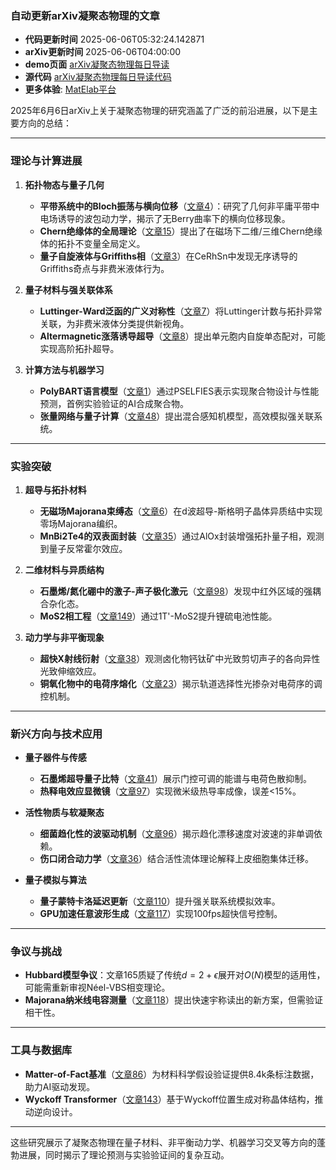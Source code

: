 ### 自动更新arXiv凝聚态物理的文章
  - **代码更新时间** 2025-06-06T05:32:24.142871
  - **arXiv更新时间** 2025-06-06T04:00:00
  - **demo页面** [arXiv凝聚态物理每日导读](https://iopwsy.github.io/arXiv_cond-mat/)
  - **源代码** [arXiv凝聚态物理每日导读代码](https://github.com/iopwsy/arXiv_cond-mat/)
  - **更多体验**: [MatElab平台](https://in.iphy.ac.cn/eln/#/recday)

2025年6月6日arXiv上关于凝聚态物理的研究涵盖了广泛的前沿进展，以下是主要方向的总结：

---

### **理论与计算进展**
1. **拓扑物态与量子几何**  
   - **平带系统中的Bloch振荡与横向位移**（[文章4](https://arxiv.org/abs/2506.04314)）：研究了几何非平庸平带中电场诱导的波包动力学，揭示了无Berry曲率下的横向位移现象。  
   - **Chern绝缘体的全局理论**（[文章15](https://arxiv.org/abs/2506.04466)）提出了在磁场下二维/三维Chern绝缘体的拓扑不变量全局定义。  
   - **量子自旋液体与Griffiths相**（[文章3](https://arxiv.org/abs/2506.04312)）在CeRhSn中发现无序诱导的Griffiths奇点与非费米液体行为。

2. **量子材料与强关联体系**  
   - **Luttinger-Ward泛函的广义对称性**（[文章7](https://arxiv.org/abs/2506.04342)）将Luttinger计数与拓扑异常关联，为非费米液体分类提供新视角。  
   - **Altermagnetic涨落诱导超导**（[文章8](https://arxiv.org/abs/2506.04356)）提出单元胞内自旋单态配对，可能实现高阶拓扑超导。  

3. **计算方法与机器学习**  
   - **PolyBART语言模型**（[文章1](https://arxiv.org/abs/2506.04233)）通过PSELFIES表示实现聚合物设计与性能预测，首例实验验证的AI合成聚合物。  
   - **张量网络与量子计算**（[文章48](https://arxiv.org/abs/2506.05050)）提出混合感知机模型，高效模拟强关联系统。  

---

### **实验突破**
1. **超导与拓扑材料**  
   - **无磁场Majorana束缚态**（[文章6](https://arxiv.org/abs/2506.04338)）在d波超导-斯格明子晶体异质结中实现零场Majorana编织。  
   - **MnBi2Te4的双表面封装**（[文章35](https://arxiv.org/abs/2506.04901)）通过AlOx封装增强拓扑量子相，观测到量子反常霍尔效应。  

2. **二维材料与异质结构**  
   - **石墨烯/氮化硼中的激子-声子极化激元**（[文章98](https://arxiv.org/abs/2506.04796)）发现中红外区域的强耦合杂化态。  
   - **MoS2相工程**（[文章149](https://arxiv.org/abs/2505.16779)）通过1T'-MoS2提升锂硫电池性能。  

3. **动力学与非平衡现象**  
   - **超快X射线衍射**（[文章38](https://arxiv.org/abs/2506.04932)）观测卤化物钙钛矿中光致剪切声子的各向异性光致伸缩效应。  
   - **铜氧化物中的电荷序熔化**（[文章23](https://arxiv.org/abs/2506.04697)）揭示轨道选择性光掺杂对电荷序的调控机制。  

---

### **新兴方向与技术应用**
- **量子器件与传感**  
  - **石墨烯超导量子比特**（[文章41](https://arxiv.org/abs/2506.04959)）展示门控可调的能谱与电荷色散抑制。  
  - **热释电效应显微镜**（[文章97](https://arxiv.org/abs/2506.04728)）实现微米级热导率成像，误差<15%。  

- **活性物质与软凝聚态**  
  - **细菌趋化性的波驱动机制**（[文章96](https://arxiv.org/abs/2506.04702)）揭示趋化漂移速度对波速的非单调依赖。  
  - **伤口闭合动力学**（[文章36](https://arxiv.org/abs/2506.04922)）结合活性流体理论解释上皮细胞集体迁移。  

- **量子模拟与算法**  
  - **量子蒙特卡洛延迟更新**（[文章110](https://arxiv.org/abs/2308.12005)）提升强关联系统模拟效率。  
  - **GPU加速任意波形生成**（[文章117](https://arxiv.org/abs/2403.15582)）实现100fps超快信号控制。  

---

### **争议与挑战**
- **Hubbard模型争议**：文章165质疑了传统$d=2+\epsilon$展开对$O(N)$模型的适用性，可能需重新审视Néel-VBS相变理论。  
- **Majorana纳米线电容测量**（[文章118](https://arxiv.org/abs/2406.18080)）提出快速宇称读出的新方案，但需验证相干性。  

---

### **工具与数据库**
- **Matter-of-Fact基准**（[文章86](https://arxiv.org/abs/2506.04410)）为材料科学假设验证提供8.4k条标注数据，助力AI驱动发现。  
- **Wyckoff Transformer**（[文章143](https://arxiv.org/abs/2503.02407)）基于Wyckoff位置生成对称晶体结构，推动逆向设计。  

---

这些研究展示了凝聚态物理在量子材料、非平衡动力学、机器学习交叉等方向的蓬勃进展，同时揭示了理论预测与实验验证间的复杂互动。